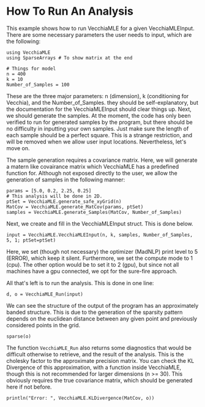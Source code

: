 # How To Run An Analysis

This example shows how to run VecchiaMLE for a given VecchiaMLEInput. There are 
some necessary parameters the user needs to input, which are the following:

```@example HowToRun
using VecchiaMLE
using SparseArrays # To show matrix at the end 

# Things for model
n = 400
k = 10
Number_of_Samples = 100
```

These are the three major parameters: n (dimension), k (conditioning for Vecchia), 
and the Number_of_Samples. they should be self-explanatory, but the 
documentation for the VecchiaMLEInput should clear things up. Next, we should 
generate the samples. At the moment, the code has only been verified to run for
generated samples by the program, but there should be no difficulty in inputting
your own samples. Just make sure the length of each sample should be a perfect square.
This is a strange restriction, and will be removed when we allow user input locations.
Nevertheless, let's move on. 

The sample generation requires a covariance matrix. Here, we will generate a matern like
covairance matrix which VecchiaMLE has a predefined function for. Although not exposed
directly to the user, we allow the generation of samples in the following manner:

```@example HowToRun
params = [5.0, 0.2, 2.25, 0.25]
# This analysis will be done in 2D.
ptSet = VecchiaMLE.generate_safe_xyGrid(n)
MatCov = VecchiaMLE.generate_MatCov(params, ptSet)
samples = VecchiaMLE.generate_Samples(MatCov, Number_of_Samples)
```

Next, we create and fill in the VecchiaMLEInput struct. This is done below.

```@example HowToRun
input = VecchiaMLE.VecchiaMLEInput(n, k, samples, Number_of_Samples, 5, 1; ptSet=ptSet)
```

Here, we set (though not necessary) the optimizer (MadNLP) print level to 5 (ERROR), 
which keep it silent. Furthermore, we set the compute mode to 1 (cpu). The other option 
would be to set it to 2 (gpu), but since not all machines have a gpu connected, we opt
for the sure-fire approach.

All that's left is to run the analysis. This is done in one line:

```@example HowToRun
d, o = VecchiaMLE_Run(input)
```

We can see the structure of the output of the program has an approximately banded structure. 
This is due to the generation of the sparsity pattern depends on the euclidean distance between
any given point and previously considered points in the grid.

```@example HowToRun
sparse(o)
```  

The function `VecchiaMLE_Run` also returns some diagnostics that would be difficult otherwise to
retrieve, and the result of the analysis. This is the cholesky factor to the approximate precision
matrix. You can check the KL Divergence of this approximation, with a function inside VecchiaMLE, 
though this is not recommended for larger dimensions (n >= 30). This obviously requires the true
covariance matrix, which should be generated here if not before. 

```@example HowToRun
println("Error: ", VecchiaMLE.KLDivergence(MatCov, o))
```

